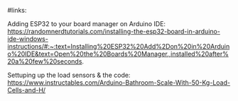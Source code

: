 #links:

Adding ESP32 to your board manager on Arduino IDE: https://randomnerdtutorials.com/installing-the-esp32-board-in-arduino-ide-windows-instructions/#:~:text=Installing%20ESP32%20Add%2Don%20in%20Arduino%20IDE&text=Open%20the%20Boards%20Manager.,installed%20after%20a%20few%20seconds.

Settuping up the load sensors & the code: https://www.instructables.com/Arduino-Bathroom-Scale-With-50-Kg-Load-Cells-and-H/

